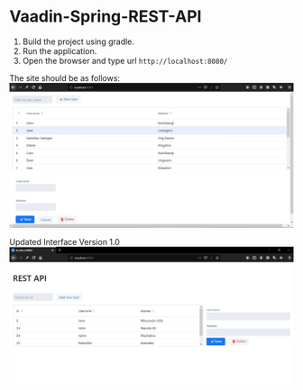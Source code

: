 # Vaadin-Spring-REST-API

1. Build the project using gradle. 
2. Run the application.
3. Open the browser and type url
` http://localhost:8080/ ` 

The site should be as follows:
![alt text](https://github.com/nzivo/Vaadin-Spring-REST-API/blob/master/Capture.JPG)

Updated Interface Version 1.0
![alt text](https://github.com/nzivo/Vaadin-Spring-REST-API/blob/master/homepage.JPG)
